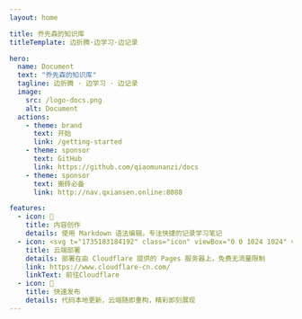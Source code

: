 ```yaml
---
layout: home

title: 乔先森的知识库
titleTemplate: 边折腾·边学习·边记录

hero:
  name: Document
  text: "乔先森的知识库"
  tagline: 边折腾 · 边学习 · 边记录
  image:
    src: /logo-docs.png
    alt: Document
  actions:
    - theme: brand
      text: 开始
      link: /getting-started
    - theme: sponsor
      text: GitHub
      link: https://github.com/qiaomunanzi/docs
    - theme: sponsor
      text: 搬砖必备
      link: http://nav.qxiansen.online:8088

features:
  - icon: 📝
    title: 内容创作
    details: 使用 Markdown 语法编辑，专注快捷的记录学习笔记
  - icon: <svg t="1735183184192" class="icon" viewBox="0 0 1024 1024" version="1.1" xmlns="http://www.w3.org/2000/svg" p-id="1280" width="32" height="32"><path d="M863.744 285.6448a128 128 0 0 1 128 128v307.072a128 128 0 0 1-128 128h-114.432a80.0256 80.0256 0 0 0-67.0208 36.3264l-15.2064 23.296a9.6768 9.6768 0 0 1-16.4352-0.3328l-13.7216-22.9632a74.496 74.496 0 0 0-63.9488-36.3264h-119.552a128 128 0 0 1-128-128V413.6448c0-17.664 3.584-34.5088 10.0608-49.8176l0.0256 261.5552h309.9136v-290.56h-292.864a127.7696 127.7696 0 0 1 100.864-49.1776H863.744z" fill="#FFB569" p-id="1281"></path><path d="M242.3808 278.3488a264.192 264.192 0 0 1 513.1776 88.064v1.536a176.128 176.128 0 0 1-22.016 350.7712H242.5856a220.2112 220.2112 0 0 1-216.96-216.7808 220.1856 220.1856 0 0 1 216.7552-223.5904z m232.96 223.8464h-66.6112a33.3056 33.3056 0 1 0 0 66.6112h66.6368a33.3056 33.3056 0 1 0 0-66.6112z m66.6624-133.2736h-133.2736a33.3056 33.3056 0 1 0 0 66.6368h133.2736a33.3056 33.3056 0 1 0 0-66.6368z" fill="#FF6C35" p-id="1282"></path></svg>
    title: 云端部署
    details: 部署在由 Cloudflare 提供的 Pages 服务器上，免费无流量限制
    link: https://www.cloudflare-cn.com/
    linkText: 前往Cloudflare
  - icon: 🚀
    title: 快速发布
    details: 代码本地更新，云端随即重构，精彩即刻展现
---
```


<HomeUnderline />

<confetti />

<busuanzi />

